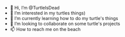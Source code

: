 - 👋 Hi, I’m @TurtleIsDead
- 👀 I’m interested in my turtles things)
- 🌱 I’m currently learning how to do my turtle's things
- 💞️ I’m looking to collaborate on some turtle's projects
- 📫 How to reach me on the beach

<!---
TurtleIsDead/TurtleIsDead is a ✨ special ✨ repository because its `README.md` (this file) appears on your GitHub profile.
You can click the Preview link to take a look at your changes.
--->
